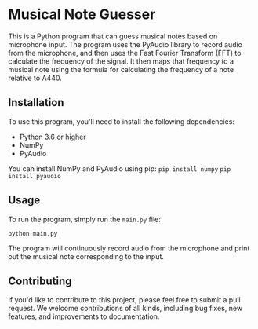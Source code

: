 # Musical Note Guesser

This is a Python program that can guess musical notes based on microphone input. The program uses the PyAudio library to record audio from the microphone, and then uses the Fast Fourier Transform (FFT) to calculate the frequency of the signal. It then maps that frequency to a musical note using the formula for calculating the frequency of a note relative to A440.

## Installation

To use this program, you'll need to install the following dependencies:

- Python 3.6 or higher
- NumPy
- PyAudio

You can install NumPy and PyAudio using pip:
`pip install numpy`
`pip install pyaudio`

## Usage

To run the program, simply run the `main.py` file:

`python main.py`

The program will continuously record audio from the microphone and print out the musical note corresponding to the input.

## Contributing

If you'd like to contribute to this project, please feel free to submit a pull request. We welcome contributions of all kinds, including bug fixes, new features, and improvements to documentation.

